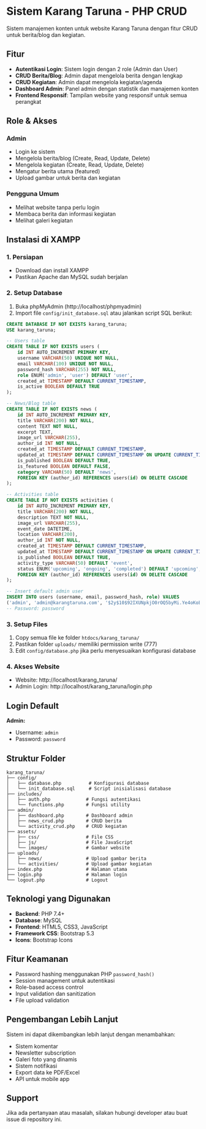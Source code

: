 # Sistem Karang Taruna - PHP CRUD

Sistem manajemen konten untuk website Karang Taruna dengan fitur CRUD untuk berita/blog dan kegiatan.

## Fitur

- **Autentikasi Login**: Sistem login dengan 2 role (Admin dan User)
- **CRUD Berita/Blog**: Admin dapat mengelola berita dengan lengkap
- **CRUD Kegiatan**: Admin dapat mengelola kegiatan/agenda
- **Dashboard Admin**: Panel admin dengan statistik dan manajemen konten
- **Frontend Responsif**: Tampilan website yang responsif untuk semua perangkat

## Role & Akses

### Admin
- Login ke sistem
- Mengelola berita/blog (Create, Read, Update, Delete)
- Mengelola kegiatan (Create, Read, Update, Delete)
- Mengatur berita utama (featured)
- Upload gambar untuk berita dan kegiatan

### Pengguna Umum
- Melihat website tanpa perlu login
- Membaca berita dan informasi kegiatan
- Melihat galeri kegiatan

## Instalasi di XAMPP

### 1. Persiapan
- Download dan install XAMPP
- Pastikan Apache dan MySQL sudah berjalan

### 2. Setup Database
1. Buka phpMyAdmin (http://localhost/phpmyadmin)
2. Import file `config/init_database.sql` atau jalankan script SQL berikut:

```sql
CREATE DATABASE IF NOT EXISTS karang_taruna;
USE karang_taruna;

-- Users table
CREATE TABLE IF NOT EXISTS users (
    id INT AUTO_INCREMENT PRIMARY KEY,
    username VARCHAR(50) UNIQUE NOT NULL,
    email VARCHAR(100) UNIQUE NOT NULL,
    password_hash VARCHAR(255) NOT NULL,
    role ENUM('admin', 'user') DEFAULT 'user',
    created_at TIMESTAMP DEFAULT CURRENT_TIMESTAMP,
    is_active BOOLEAN DEFAULT TRUE
);

-- News/Blog table
CREATE TABLE IF NOT EXISTS news (
    id INT AUTO_INCREMENT PRIMARY KEY,
    title VARCHAR(200) NOT NULL,
    content TEXT NOT NULL,
    excerpt TEXT,
    image_url VARCHAR(255),
    author_id INT NOT NULL,
    created_at TIMESTAMP DEFAULT CURRENT_TIMESTAMP,
    updated_at TIMESTAMP DEFAULT CURRENT_TIMESTAMP ON UPDATE CURRENT_TIMESTAMP,
    is_published BOOLEAN DEFAULT TRUE,
    is_featured BOOLEAN DEFAULT FALSE,
    category VARCHAR(50) DEFAULT 'news',
    FOREIGN KEY (author_id) REFERENCES users(id) ON DELETE CASCADE
);

-- Activities table
CREATE TABLE IF NOT EXISTS activities (
    id INT AUTO_INCREMENT PRIMARY KEY,
    title VARCHAR(200) NOT NULL,
    description TEXT NOT NULL,
    image_url VARCHAR(255),
    event_date DATETIME,
    location VARCHAR(200),
    author_id INT NOT NULL,
    created_at TIMESTAMP DEFAULT CURRENT_TIMESTAMP,
    updated_at TIMESTAMP DEFAULT CURRENT_TIMESTAMP ON UPDATE CURRENT_TIMESTAMP,
    is_published BOOLEAN DEFAULT TRUE,
    activity_type VARCHAR(50) DEFAULT 'event',
    status ENUM('upcoming', 'ongoing', 'completed') DEFAULT 'upcoming',
    FOREIGN KEY (author_id) REFERENCES users(id) ON DELETE CASCADE
);

-- Insert default admin user
INSERT INTO users (username, email, password_hash, role) VALUES 
('admin', 'admin@karangtaruna.com', '$2y$10$92IXUNpkjO0rOQ5byMi.Ye4oKoEa3Ro9llC/.og/at2.uheWG/igi', 'admin');
-- Password: password
```

### 3. Setup Files
1. Copy semua file ke folder `htdocs/karang_taruna/`
2. Pastikan folder `uploads/` memiliki permission write (777)
3. Edit `config/database.php` jika perlu menyesuaikan konfigurasi database

### 4. Akses Website
- Website: http://localhost/karang_taruna/
- Admin Login: http://localhost/karang_taruna/login.php

## Login Default

**Admin:**
- Username: `admin`
- Password: `password`

## Struktur Folder

```
karang_taruna/
├── config/
│   ├── database.php          # Konfigurasi database
│   └── init_database.sql     # Script inisialisasi database
├── includes/
│   ├── auth.php             # Fungsi autentikasi
│   └── functions.php        # Fungsi utility
├── admin/
│   ├── dashboard.php        # Dashboard admin
│   ├── news_crud.php        # CRUD berita
│   └── activity_crud.php    # CRUD kegiatan
├── assets/
│   ├── css/                 # File CSS
│   ├── js/                  # File JavaScript
│   └── images/              # Gambar website
├── uploads/
│   ├── news/                # Upload gambar berita
│   └── activities/          # Upload gambar kegiatan
├── index.php                # Halaman utama
├── login.php                # Halaman login
└── logout.php               # Logout
```

## Teknologi yang Digunakan

- **Backend**: PHP 7.4+
- **Database**: MySQL
- **Frontend**: HTML5, CSS3, JavaScript
- **Framework CSS**: Bootstrap 5.3
- **Icons**: Bootstrap Icons

## Fitur Keamanan

- Password hashing menggunakan PHP `password_hash()`
- Session management untuk autentikasi
- Role-based access control
- Input validation dan sanitization
- File upload validation

## Pengembangan Lebih Lanjut

Sistem ini dapat dikembangkan lebih lanjut dengan menambahkan:
- Sistem komentar
- Newsletter subscription
- Galeri foto yang dinamis
- Sistem notifikasi
- Export data ke PDF/Excel
- API untuk mobile app

## Support

Jika ada pertanyaan atau masalah, silakan hubungi developer atau buat issue di repository ini.

